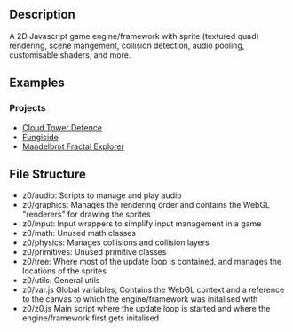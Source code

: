 ## Description

A 2D Javascript game engine/framework with sprite (textured quad) rendering, scene mangement, collision detection, audio pooling, customisable shaders, and more.

## Examples

### Projects
- [Cloud Tower Defence](https://github.com/hpnrep6/Cloud-Tower_Defence) 
- [Fungicide](https://hpnrep6.itch.io/fungicide)
- [Mandelbrot Fractal Explorer](https://github.com/hpnrep6/MandelbrotFractalExplorer)

## File Structure

- z0/audio: Scripts to manage and play audio
- z0/graphics: Manages the rendering order and contains the WebGL "renderers" for drawing the sprites
- z0/input: Input wrappers to simplify input management in a game
- z0/math: Unused math classes
- z0/physics: Manages collisions and collision layers
- z0/primitives: Unused primitive classes
- z0/tree: Where most of the update loop is contained, and manages the locations of the sprites
- z0/utils: General utils
- z0/var.js Global variables; Contains the WebGL context and a reference to the canvas to which the engine/framework was initalised with
- z0/z0.js Main script where the update loop is started and where the engine/framework first gets initalised
